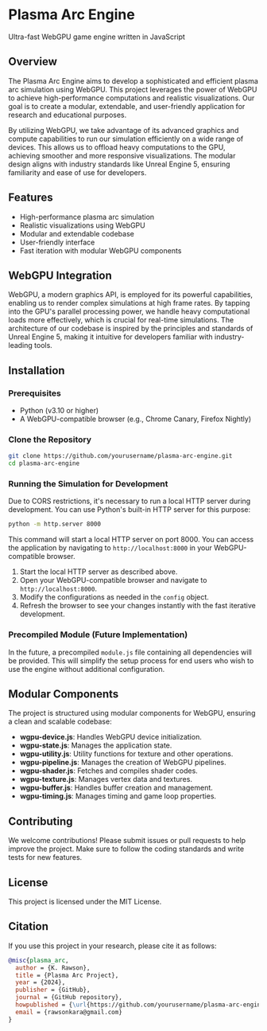 # Plasma Arc Engine
Ultra-fast WebGPU game engine written in JavaScript

## Overview
The Plasma Arc Engine aims to develop a sophisticated and efficient plasma arc simulation using WebGPU. This project leverages the power of WebGPU to achieve high-performance computations and realistic visualizations. Our goal is to create a modular, extendable, and user-friendly application for research and educational purposes.

By utilizing WebGPU, we take advantage of its advanced graphics and compute capabilities to run our simulation efficiently on a wide range of devices. This allows us to offload heavy computations to the GPU, achieving smoother and more responsive visualizations. The modular design aligns with industry standards like Unreal Engine 5, ensuring familiarity and ease of use for developers.

## Features
- High-performance plasma arc simulation
- Realistic visualizations using WebGPU
- Modular and extendable codebase
- User-friendly interface
- Fast iteration with modular WebGPU components

## WebGPU Integration
WebGPU, a modern graphics API, is employed for its powerful capabilities, enabling us to render complex simulations at high frame rates. By tapping into the GPU's parallel processing power, we handle heavy computational loads more effectively, which is crucial for real-time simulations. The architecture of our codebase is inspired by the principles and standards of Unreal Engine 5, making it intuitive for developers familiar with industry-leading tools.

## Installation

### Prerequisites
- Python (v3.10 or higher)
- A WebGPU-compatible browser (e.g., Chrome Canary, Firefox Nightly)

### Clone the Repository
```bash
git clone https://github.com/yourusername/plasma-arc-engine.git
cd plasma-arc-engine
```

### Running the Simulation for Development
Due to CORS restrictions, it's necessary to run a local HTTP server during development. You can use Python's built-in HTTP server for this purpose:

```bash
python -m http.server 8000
```

This command will start a local HTTP server on port 8000. You can access the application by navigating to `http://localhost:8000` in your WebGPU-compatible browser.

1. Start the local HTTP server as described above.
2. Open your WebGPU-compatible browser and navigate to `http://localhost:8000`.
3. Modify the configurations as needed in the `config` object.
4. Refresh the browser to see your changes instantly with the fast iterative development.

### Precompiled Module (Future Implementation)
In the future, a precompiled `module.js` file containing all dependencies will be provided. This will simplify the setup process for end users who wish to use the engine without additional configuration.

## Modular Components
The project is structured using modular components for WebGPU, ensuring a clean and scalable codebase:
- **wgpu-device.js**: Handles WebGPU device initialization.
- **wgpu-state.js**: Manages the application state.
- **wgpu-utility.js**: Utility functions for texture and other operations.
- **wgpu-pipeline.js**: Manages the creation of WebGPU pipelines.
- **wgpu-shader.js**: Fetches and compiles shader codes.
- **wgpu-texture.js**: Manages vertex data and textures.
- **wgpu-buffer.js**: Handles buffer creation and management.
- **wgpu-timing.js**: Manages timing and game loop properties.

## Contributing
We welcome contributions! Please submit issues or pull requests to help improve the project. Make sure to follow the coding standards and write tests for new features.

## License
This project is licensed under the MIT License.

## Citation
If you use this project in your research, please cite it as follows:

```bibtex
@misc{plasma_arc,
  author = {K. Rawson},
  title = {Plasma Arc Project},
  year = {2024},
  publisher = {GitHub},
  journal = {GitHub repository},
  howpublished = {\url{https://github.com/yourusername/plasma-arc-engine}},
  email = {rawsonkara@gmail.com}
}
```

